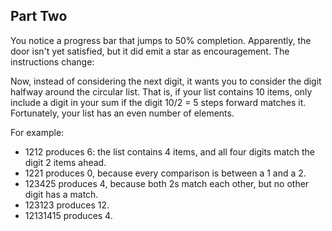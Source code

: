 ## Part Two ##

You notice a progress bar that jumps to 50% completion. Apparently, the door isn't yet satisfied, 
but it did emit a star as encouragement. The instructions change:

Now, instead of considering the next digit, it wants you to consider the digit halfway around the 
circular list. That is, if your list contains 10 items, only include a digit in your sum if the 
digit 10/2 = 5 steps forward matches it. Fortunately, your list has an even number of elements.

For example:

* 1212 produces 6: the list contains 4 items, and all four digits match the digit 2 items ahead.
* 1221 produces 0, because every comparison is between a 1 and a 2.
* 123425 produces 4, because both 2s match each other, but no other digit has a match.
* 123123 produces 12.
* 12131415 produces 4.
